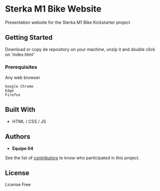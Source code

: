 # Sterka M1 Bike Website

Presentation website for the Sterka M1 Bike Kickstarter project

## Getting Started

Download or copy de repository on your machine, unzip it and double click on 'index.html'

### Prerequisites

Any web browser

```
Google Chrome
Edge
Firefox
```

## Built With

* HTML / CSS / JS

## Authors

* **Equipe 04**

See the list of [contributors](https://github.com/niborlerit/H2-SI-TR1/contributors) to know who participated in this project.

## License

License Free

